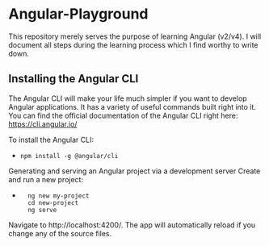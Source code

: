 # Angular-Playground

This repository merely serves the purpose of learning Angular (v2/v4). I will document all steps during the learning process which I find worthy to write down.

## Installing the Angular CLI

The Angular CLI will make your life much simpler if you want to develop Angular applications. It has a variety of useful commands built right into it. You can find the official documentation of the Angular CLI right here: https://cli.angular.io/

To install the Angular CLI:
* ``` npm install -g @angular/cli  ```

Generating and serving an Angular project via a development server Create and run a new project:
* ```
	ng new my-project
	cd new-project
	ng serve
Navigate to http://localhost:4200/. The app will automatically reload if you change any of the source files.
